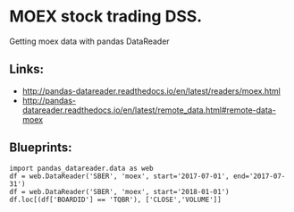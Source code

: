 # MOEX stock trading DSS.
Getting moex data with pandas DataReader

## Links:
* http://pandas-datareader.readthedocs.io/en/latest/readers/moex.html 	 	
* http://pandas-datareader.readthedocs.io/en/latest/remote_data.html#remote-data-moex

## Blueprints:
```
import pandas_datareader.data as web
df = web.DataReader('SBER', 'moex', start='2017-07-01', end='2017-07-31')
df = web.DataReader('SBER', 'moex', start='2018-01-01')
df.loc[(df['BOARDID'] == 'TQBR'), ['CLOSE','VOLUME']]
```
